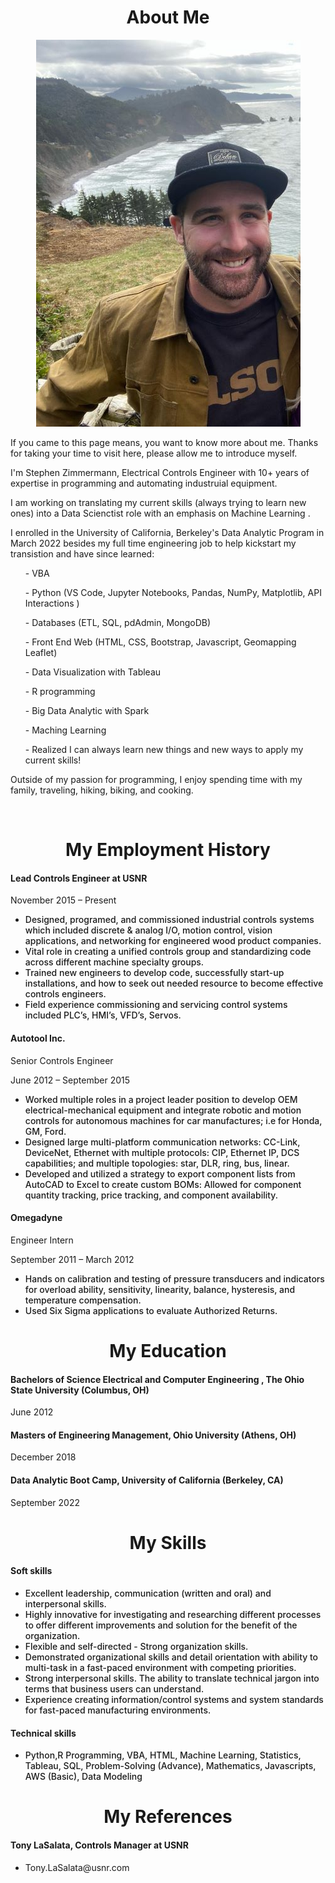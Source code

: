 <h1 align="center">About Me</h1>

<p align= "center">
<img src="myprof.jpg" alt="#" class="center" >

</p>
<p class="w3-margin-top-2"> 
              If you came to this page means, you want to know more about me. Thanks for taking your time to visit here, please allow me to introduce myself.</p>
<p> 
              I'm Stephen Zimmermann, Electrical Controls Engineer with 10+ years of expertise in programming and automating industruial equipment. 
            </p> 
            <p>I am working on translating my current skills (always trying to learn new ones) into a Data Scienctist role with an emphasis on Machine Learning .</p>

 <p class = "">
              I enrolled in the University of California, Berkeley's Data Analytic Program in March 2022 besides my full time engineering job to help kickstart my transistion and have since learned: 
             <ul> <il> - VBA </ul></il> 
             <ul> <il> - Python (VS Code, Jupyter Notebooks, Pandas, NumPy, Matplotlib, API Interactions ) </ul></il> 
             <ul> <il> - Databases (ETL, SQL, pdAdmin, MongoDB) </ul></il> 
             <ul> <il> - Front End Web (HTML, CSS, Bootstrap, Javascript, Geomapping Leaflet) </ul></il> 
             <ul> <il> - Data Visualization with Tableau </ul></il> 
             <ul> <il> - R programming </ul></il> 
             <ul> <il> - Big Data Analytic with Spark  </ul></il> 
			 <ul> <il> - Maching Learning  </ul></il> 
             <ul> <il> - Realized I can always learn new things and new ways to apply my current skills! </ul></il> 
            </p>
 <p class=""> Outside of my passion for programming, I enjoy spending time with my family, traveling, hiking, biking, and cooking. 
            </p>

<br />


<h1 align="center">My Employment History</h1>

<div class="">
<h4>Lead Controls Engineer at USNR</h4>
	<p>November 2015 – Present
	</p>
<ul class="w3-ul" style="font-weight: 500;">
  <li> Designed, programed, and commissioned industrial controls systems which included discrete & analog I/O, motion control, vision applications, and networking for engineered wood product companies.
  </li>
  <li>
	 Vital role in creating a unified controls group and standardizing code across different machine specialty groups.
	</li>
  <li> Trained new engineers to develop code, successfully start-up installations, and how to seek out needed resource to become effective controls engineers.
  </li>
  <li> Field experience commissioning and servicing control systems included PLC’s, HMI’s, VFD’s, Servos.
  </li>
  </ul>
  </div>  
  
<div class="">
<h4>Autotool Inc.</h4>
<p>Senior Controls Engineer</p>
 <p> June 2012 – September 2015 </p>
           <ul class="w3-ul" style="font-weight: 500;">
					<li>Worked multiple roles in a project leader position to develop OEM electrical-mechanical equipment and integrate robotic and motion controls for autonomous machines for car manufactures; i.e for Honda, GM, Ford. 
					</li>
					<li>Designed large multi-platform communication networks: CC-Link, DeviceNet, Ethernet with multiple protocols: CIP, Ethernet IP, DCS capabilities; and multiple topologies: star, DLR, ring, bus, linear. 
					</li>
					<li>Developed and utilized a strategy to export component lists from AutoCAD to Excel to create custom BOMs: Allowed for component quantity tracking, price tracking, and component availability. 
                    </li>
			</ul>
	  </div> 
<div class="">	  
                <h4>Omegadyne</h4>
<p>Engineer Intern</p>
 <p> September 2011 – March 2012</p>
           <ul class="w3-ul" style="font-weight: 500;">
                  <li>Hands on calibration and testing of pressure transducers and indicators for overload ability, sensitivity, linearity, balance, hysteresis, and temperature compensation. 
                  </li>
                  <li>Used Six Sigma applications to evaluate Authorized Returns.
				  </li>
                </ul>
</div>
            
<h1 align="center">My Education</h1>
<div class="">
  <h4>Bachelors of Science Electrical and Computer Engineering , The Ohio State University (Columbus, OH)</h4>
                <p>June 2012 </p>
                <h4>Masters of Engineering Management, Ohio University (Athens, OH)
                </h4>
                <p>December 2018 </p>
				<h4>Data Analytic Boot Camp, University of California (Berkeley, CA)
                </h4>
                <p>September 2022 </p>
  
  </div>
        <h1 align="center">My Skills</h1>       
<div class="">
  <h4>Soft skills</h4>
  <ul class="w3-ul" style="font-weight: 500;">
                <li> Excellent leadership, communication (written and oral) and interpersonal skills.</li>
                <li> Highly innovative for investigating and researching different processes to offer different improvements and solution for the benefit of the organization. </li>
                <li> Flexible and self-directed - Strong organization skills.</li>
                <li> Demonstrated organizational skills and detail orientation with ability to multi-task in a fast-paced environment with competing priorities.</li>
                <li> Strong interpersonal skills. The ability to translate technical jargon into terms that business users can understand.</li>
                <li> Experience creating information/control systems and system standards for fast-paced manufacturing environments.</li>
                </ul>
				
  <h4>Technical skills</h4>
                <ul class="w3-ul" style="font-weight: 500;">
                  <li>Python,R Programming, VBA, HTML, Machine Learning, Statistics, Tableau, SQL, Problem-Solving (Advance), Mathematics, Javascripts, AWS (Basic), Data Modeling
                  </li>
				  </ul>
                  
               
   </div>
  <h1 align="center">My References</h1>
  <h4>Tony LaSalata, Controls Manager at USNR </h4>
  <ul> <li> Tony.LaSalata@usnr.com</li></ul>

